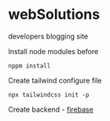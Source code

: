 # webSolutions
developers blogging site

Install node modules before
```
nppm install
```

Create tailwind configure file
```
npx tailwindcss init -p
```

Create backend - 
[firebase](https://firebase.google.com/)
